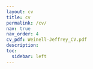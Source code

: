 ```yaml
---
layout: cv
title: cv
permalink: /cv/
nav: true
nav_order: 4
cv_pdf: Weinell-Jeffrey_CV.pdf
description: 
toc:
  sidebar: left
---
```

